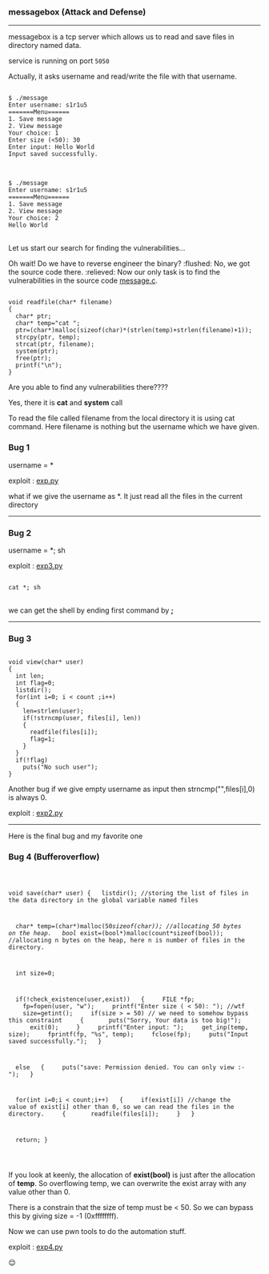 ### messagebox (Attack and Defense)
---
<p>messagebox is a tcp server which allows us to read and save files in directory named data.</p>
<p>service is  running on port <code>5050</code></p>

<p>Actually, it asks username and read/write the file with that username.</p>

<pre>
<code>
$ ./message
Enter username: s1r1u5
=======Menu======
1. Save message
2. View message
Your choice: 1
Enter size (<50): 30
Enter input: Hello World
Input saved successfully.
</code>
</pre>
<pre>
<code>
$ ./message
Enter username: s1r1u5
=======Menu======
1. Save message
2. View message
Your choice: 2
Hello World
</code>
</pre>
<p style="font-color:red">Let us start our search for finding the vulnerabilities... </p>
<p> Oh wait! Do we have to reverse engineer the binary? :flushed: No, we got the source code there. :relieved: Now our only task is to find the vulnerabilities in the source code <a href="message.c">message.c</a>.</p>

<pre><code>
void readfile(char* filename)
{
  char* ptr;
  char* temp="cat ";
  ptr=(char*)malloc(sizeof(char)*(strlen(temp)+strlen(filename)+1));
  strcpy(ptr, temp);
  strcat(ptr, filename);
  system(ptr);
  free(ptr);
  printf("\n");
}
</pre></code>
<p> Are you able to find any vulnerabilities there????</p>
<p> Yes, there it is <b>cat</b> and <b>system</b> call</p>
<p> To read the file called filename from the local directory it is using cat command. Here filename is nothing but the username which we have given.</p>

<h3>Bug 1</h3>
username = *
<p>
exploit : <a href="exp.py">exp.py</a></p>
<p> what if we give the username as *. It just read all the files in the current directory</p>
<hr/>
<h3>Bug 2</h3>
username = *; sh
<p>
exploit : <a href="exp3.py">exp3.py</a></p>
<pre>
<code>
cat *; sh
</code>
</pre>
<p> we can get the shell by ending first command by <b>;</b></p>
<hr/>
<h3>Bug 3</h3>
<pre><code>
void view(char* user)
{
  int len;
  int flag=0;
  listdir();
  for(int i=0; i < count ;i++)
  {
    len=strlen(user);
    if(!strncmp(user, files[i], len))
    {
      readfile(files[i]);
      flag=1;
    }
  }
  if(!flag)
    puts("No such user");
}
</code></pre>
<p> Another bug if we give empty username as input then strncmp("",files[i],0) is always 0. </p>
<p>exploit : <a href="exp2.py">exp2.py</a></p>
<hr/>
<p>Here is the final bug and my favorite one</p>
<h3>Bug 4 (Bufferoverflow)</h3>
<pre><code>

void save(char* user)
{
&nbsp;&nbsp;listdir(); //storing the list of files in the data directory in the global variable named files

&nbsp;&nbsp;char* temp=(char*)malloc(50*sizeof(char)); //allocating 50 bytes on the heap.
&nbsp;&nbsp;bool* exist=(bool*)malloc(count*sizeof(bool)); //allocating n bytes on the heap, here n is number of files in the directory.

&nbsp;&nbsp;int size=0;

&nbsp;&nbsp;if(!check_existence(user,exist))
&nbsp;&nbsp;{
&nbsp;&nbsp;&nbsp;&nbsp;FILE *fp;
&nbsp;&nbsp;&nbsp;&nbsp;fp=fopen(user, "w");
&nbsp;&nbsp;&nbsp;&nbsp;printf("Enter size ( < 50): "); //wtf 
&nbsp;&nbsp;&nbsp;&nbsp;size=getint();
&nbsp;&nbsp;&nbsp;&nbsp;if(size > = 50) // we need to somehow bypass this constraint 
&nbsp;&nbsp;&nbsp;&nbsp;{
&nbsp;&nbsp;&nbsp;&nbsp;&nbsp;&nbsp;puts("Sorry, Your data is too big!");
&nbsp;&nbsp;&nbsp;&nbsp;&nbsp;&nbsp;exit(0);
&nbsp;&nbsp;&nbsp;&nbsp;}
&nbsp;&nbsp;&nbsp;&nbsp;printf("Enter input: ");
&nbsp;&nbsp;&nbsp;&nbsp;get_inp(temp, size);
&nbsp;&nbsp;&nbsp;&nbsp;fprintf(fp, "%s", temp);
&nbsp;&nbsp;&nbsp;&nbsp;fclose(fp);
&nbsp;&nbsp;&nbsp;&nbsp;puts("Input saved successfully.");
&nbsp;&nbsp;}

&nbsp;&nbsp;else
&nbsp;&nbsp;{
&nbsp;&nbsp;&nbsp;&nbsp;puts("save: Permission denied. You can only view :- ");
&nbsp;&nbsp;}

&nbsp;&nbsp;for(int i=0;i < count;i++)
&nbsp;&nbsp;{
&nbsp;&nbsp;&nbsp;&nbsp;if(exist[i])  //change the value of exist[i] other than 0, so we can read the files in the directory. 
&nbsp;&nbsp;&nbsp;&nbsp;{
&nbsp;&nbsp;&nbsp;&nbsp;&nbsp;&nbsp;readfile(files[i]);
&nbsp;&nbsp;&nbsp;&nbsp;}
&nbsp;&nbsp;}

&nbsp;&nbsp;return;
}


</code></pre>
<p> If you look at keenly, the allocation of <b>exist(bool)</b> is just after the allocation of <b>temp</b>. So overflowing temp, we can overwrite the exist array with any value other than 0.</p>
<p>There is a constrain that the size of temp must be < 50. So we can bypass this by giving size = -1 (0xffffffff).</p>
<p> Now we can use pwn tools to do the automation stuff.</p>
<p> exploit : <a href = "exp4.py">exp4.py</a></p>
 
 :relieved: 
  
